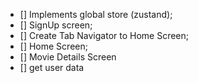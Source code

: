 
- [] Implements global store (zustand);
- [] SignUp screen;
- [] Create Tab Navigator to Home Screen;
- [] Home Screen;
- [] Movie Details Screen
- [] get user data